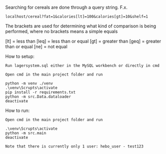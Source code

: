 Searching for cereals are done through a query string. 
F.x.

    localhost/cereal?fat=1&calories[lt]=100&calories[gt]=10&shelf=1

The brackets are used for determining what kind of comparison is being performed, where no brackets means a simple equals

[lt]  = less than
[leq] = less than or equal
[gt]  = greater than
[geq] = greater than or equal
[ne]  = not equal


How to setup:

	Run lagersystem.sql either in the MySQL workbench or directly in cmd

	Open cmd in the main project folder and run

	python -m venv ./venv
	.\venv\Scrupts\activate
	pip install -r requirements.txt
    python -m src.Data.dataloader
	deactivate

How to run:

	Open cmd in the main project folder and run

	.\venv\Scrupts\activate
	python -m src.main
	deactivate

	Note that there is currently only 1 user: hebo_user - test123
